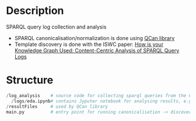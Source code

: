 # Description
SPARQL query log collection and analysis
* SPARQL canonicalisation/normalization is done using [QCan library](https://github.com/RittoShadow/QCan)
* Template discovery is done with the ISWC paper: [How is your Knowledge Graph Used:
Content-Centric Analysis of SPARQL Query
Logs](https://iswc2023.semanticweb.org/wp-content/uploads/2023/11/142650191.pdf%E2%80%9D)

# Structure
```python
/log_analysis    # source code for collecting sparql queries from the GLACIATION platform
  /logs/eda.ipynb# contains Jyputer notebook for analysing results, e.g., calculating entropy of discovered templates of queries
/resultFiles     # used by QCan library
main.py          # entry point for running canonicalisation -> discovering templates for each sparql queries
```
